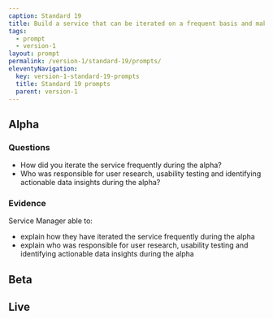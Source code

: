 ```yaml
---
caption: Standard 19
title: Build a service that can be iterated on a frequent basis and make sure resources are in place to do so.
tags:
  - prompt
  - version-1
layout: prompt
permalink: /version-1/standard-19/prompts/
eleventyNavigation:
  key: version-1-standard-19-prompts
  title: Standard 19 prompts
  parent: version-1
---
```


## Alpha

### Questions

- How did you iterate the service frequently during the alpha?
- Who was responsible for user research, usability testing and identifying actionable data insights during the alpha?

### Evidence

Service Manager able to:

- explain how they have iterated the service frequently during the alpha
- explain who was responsible for user research, usability testing and identifying actionable data insights during the alpha

## Beta

## Live

